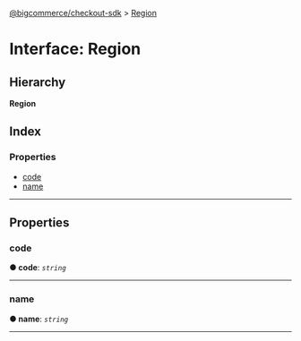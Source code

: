 [@bigcommerce/checkout-sdk](../README.md) > [Region](../interfaces/region.md)

# Interface: Region

## Hierarchy

**Region**

## Index

### Properties

* [code](region.md#code)
* [name](region.md#name)

---

## Properties

<a id="code"></a>

###  code

**● code**: *`string`*

___
<a id="name"></a>

###  name

**● name**: *`string`*

___

